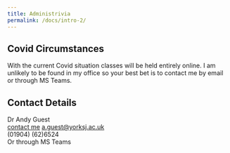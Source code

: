 ```yaml
---
title: Administrivia
permalink: /docs/intro-2/
---
```


## Covid Circumstances

With the current Covid situation classes will be held entirely online. I am unlikely to be found in my office so your best bet is to contact me by email or through MS Teams.  


## Contact Details
Dr Andy Guest  
[contact me](mailto:a.guest@yorksj.ac.uk) a.guest@yorksj.ac.uk  
(01904) (62)6524  
Or through MS Teams




